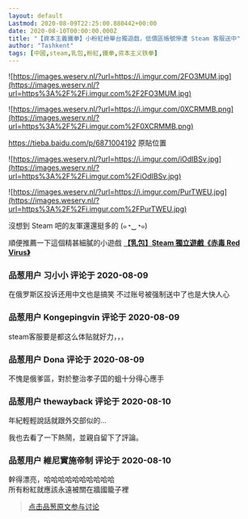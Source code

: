 ```yaml
---
layout: default
Lastmod: 2020-08-09T22:25:00.880442+00:00
date: 2020-08-10T00:00:00.000Z
title: "【資本主義鐵拳】小粉紅檢舉台獨遊戲，低價區帳號慘遭 Steam 客服送中"
author: "Tashkent"
tags: [中國,steam,乳包,粉紅,鐵拳,资本主义铁拳]
---
```


![https://images.weserv.nl/?url=https://i.imgur.com/2FO3MUM.jpg](https://images.weserv.nl/?url=https%3A%2F%2Fi.imgur.com%2F2FO3MUM.jpg)  
  
![https://images.weserv.nl/?url=https://i.imgur.com/0XCRMMB.png](https://images.weserv.nl/?url=https%3A%2F%2Fi.imgur.com%2F0XCRMMB.png)  
  
  
https://tieba.baidu.com/p/6871004192 原貼位置  
  
  
![https://images.weserv.nl/?url=https://i.imgur.com/iOdIBSv.jpg](https://images.weserv.nl/?url=https%3A%2F%2Fi.imgur.com%2FiOdIBSv.jpg)  
  
![https://images.weserv.nl/?url=https://i.imgur.com/PurTWEU.jpg](https://images.weserv.nl/?url=https%3A%2F%2Fi.imgur.com%2FPurTWEU.jpg)  
  
沒想到 Steam 吧的友軍還還挺多的 (๑◔‿◔๑)  
  
  
順便推薦一下這個精甚細膩的小遊戲 **[【乳包】Steam 獨立遊戲《赤毒 Red Virus》](https://pincong.rocks/article/22564 "https://pincong.rocks/article/22564")**

            
### 品葱用户 **习小小** 评论于 2020-08-09
        
在俄罗斯区投诉还用中文也是搞笑 不过账号被强制送中了也是大快人心
        


            
### 品葱用户 **Kongepingvin** 评论于 2020-08-09
        
steam客服要是都这么体贴就好力，，，
        


            
### 品葱用户 **Dona** 评论于 2020-08-09
        
不愧是俄爹區，對於整治孝子囯的蛆十分得心應手
        


            
### 品葱用户 **thewayback** 评论于 2020-08-10
        
年紀輕輕說話就跟外交部似的...  
  
我也去看了一下熱鬧，並親自留下了評論。
        


            
### 品葱用户 **維尼實施帝制** 评论于 2020-08-10
        
幹得漂亮，哈哈哈哈哈哈哈哈哈哈  
所有粉紅就應該永遠被關在牆國籠子裡
        






> [点击品葱原文参与讨论](https://pincong.rocks/article/22740)

